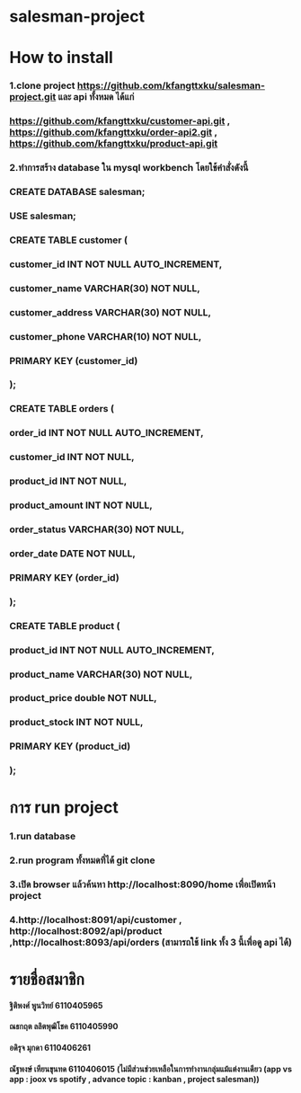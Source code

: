 # salesman-project
# How to install
### 1.clone project https://github.com/kfangttxku/salesman-project.git และ api ทั้งหมด ได้แก่
### https://github.com/kfangttxku/customer-api.git , https://github.com/kfangttxku/order-api2.git , https://github.com/kfangttxku/product-api.git
### 2.ทำการสร้าง database ใน mysql workbench โดยใช้คำสั่งดังนี้
### CREATE DATABASE salesman;
### USE salesman;
###
### CREATE TABLE customer (
###   customer_id INT NOT NULL AUTO_INCREMENT,
###   customer_name VARCHAR(30) NOT NULL,
###   customer_address VARCHAR(30) NOT NULL,
###   customer_phone VARCHAR(10) NOT NULL,
###   PRIMARY KEY (customer_id)
### );
### CREATE TABLE orders (
###   order_id INT NOT NULL AUTO_INCREMENT,
###   customer_id INT NOT NULL,
###   product_id INT NOT NULL,
###   product_amount INT NOT NULL,
###  order_status VARCHAR(30) NOT NULL,
###   order_date DATE NOT NULL,
###   PRIMARY KEY (order_id)
### );
### CREATE TABLE product (
###   product_id INT NOT NULL AUTO_INCREMENT,
###   product_name VARCHAR(30) NOT NULL,
###   product_price double NOT NULL,
###   product_stock INT NOT NULL,
###   PRIMARY KEY (product_id)
### );
# การ run project
### 1.run database
### 2.run program ทั้งหมดที่ได้ git clone
### 3.เปิด browser แล้วค้นหา http://localhost:8090/home เพื่อเปิดหน้า project 
### 4.http://localhost:8091/api/customer , http://localhost:8092/api/product ,http://localhost:8093/api/orders (สามารถใช้ link ทั้ง 3 นี้เพื่อดู api ได้)
# รายชื่อสมาชิก
#### ฐิติพงศ์ พูนวิทย์ 6110405965
#### ณธกฤต ลลิตพุฒิโชค 6110405990
#### อดิรุจ  มุกดา 6110406261
#### ณัฐพงษ์ เหียนขุนทด 6110406015 (ไม่มีส่วนช่วยเหลือในการทำงานกลุ่มแม้แต่งานเดียว (app vs app : joox vs spotify , advance topic : kanban , project salesman))

